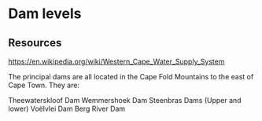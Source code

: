 # Dam levels


## Resources

https://en.wikipedia.org/wiki/Western_Cape_Water_Supply_System

The principal dams are all located in the Cape Fold Mountains to the east of Cape Town. They are:

Theewaterskloof Dam
Wemmershoek Dam
Steenbras Dams (Upper and lower)
Voëlvlei Dam
Berg River Dam
